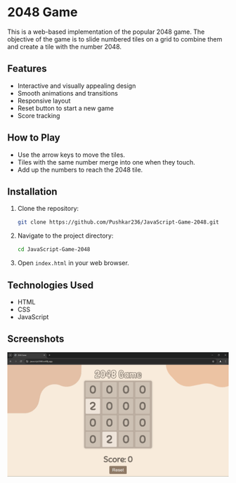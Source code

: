 # 2048 Game

This is a web-based implementation of the popular 2048 game. The objective of the game is to slide numbered tiles on a grid to combine them and create a tile with the number 2048.

## Features
- Interactive and visually appealing design
- Smooth animations and transitions
- Responsive layout
- Reset button to start a new game
- Score tracking

## How to Play
- Use the arrow keys to move the tiles.
- Tiles with the same number merge into one when they touch.
- Add up the numbers to reach the 2048 tile.

## Installation
1. Clone the repository:
    ```bash
    git clone https://github.com/Pushkar236/JavaScript-Game-2048.git
    ```
2. Navigate to the project directory:
    ```bash
    cd JavaScript-Game-2048
    ```
3. Open `index.html` in your web browser.

## Technologies Used
- HTML
- CSS
- JavaScript

## Screenshots
![2048 Game Screenshot](screenshot.png)

